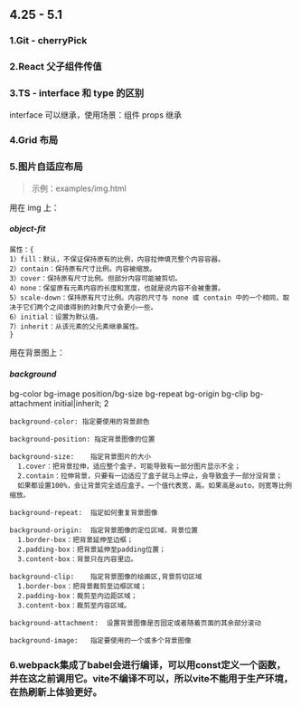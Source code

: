 ## 4.25 - 5.1

### 1.Git - cherryPick

### 2.React 父子组件传值

### 3.TS - interface 和 type 的区别

interface 可以继承，使用场景：组件 props 继承

### 4.Grid 布局

### 5.图片自适应布局

> 示例：examples/img.html

用在 img 上：

#### _object-fit_

```
属性：{
1）fill：默认，不保证保持原有的比例，内容拉伸填充整个内容容器。
2）contain：保持原有尺寸比例。内容被缩放。
3）cover：保持原有尺寸比例。但部分内容可能被剪切。
4）none：保留原有元素内容的长度和宽度，也就是说内容不会被重置。
5）scale-down：保持原有尺寸比例。内容的尺寸与 none 或 contain 中的一个相同，取决于它们两个之间谁得到的对象尺寸会更小一些。
6）initial：设置为默认值。
7）inherit：从该元素的父元素继承属性。
}
```

用在背景图上：

#### _background_

bg-color bg-image position/bg-size bg-repeat bg-origin bg-clip bg-attachment initial|inherit;
2
```
background-color: 指定要使用的背景颜色

background-position: 指定背景图像的位置

background-size:	指定背景图片的大小
  1.cover：把背景拉伸，适应整个盒子，可能导致有一部分图片显示不全；
  2.contain：拉伸背景，只要有一边适应了盒子就马上停止，会导致盒子一部分没背景；
  如果都设置100%，会让背景完全适应盒子。一个值代表宽，高。如果高是auto，则宽等比例缩放。

background-repeat:	指定如何重复背景图像

background-origin:	指定背景图像的定位区域，背景位置
  1.border-box：把背景延伸至边框；
  2.padding-box：把背景延伸至padding位置；
  3.content-box：背景只在内容里边。

background-clip:	指定背景图像的绘画区,背景剪切区域
  1.border-box：把背景裁剪至边框区域；
  2.padding-box：裁剪至内边距区域；
  3.content-box：裁剪至内容区域。

background-attachment:	设置背景图像是否固定或者随着页面的其余部分滚动

background-image:	指定要使用的一个或多个背景图像
```
### 6.webpack集成了babel会进行编译，可以用const定义一个函数，并在这之前调用它。vite不编译不可以，所以vite不能用于生产环境，在热刷新上体验更好。